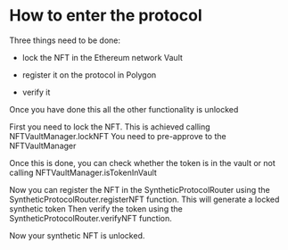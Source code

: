 # How to enter the protocol

Three things need to be done:

- lock the NFT in the Ethereum network Vault

- register it on the protocol in Polygon 

- verify it

Once you have done this all the other functionality is unlocked

First you need to lock the NFT. This is achieved calling NFTVaultManager.lockNFT
You need to pre-approve to the NFTVaultManager

Once this is done, you can check whether the token is in the vault or not calling NFTVaultManager.isTokenInVault

Now you can register the NFT in the SyntheticProtocolRouter using the SyntheticProtocolRouter.registerNFT function. This will generate a locked synthetic token
Then verify the token using the SyntheticProtocolRouter.verifyNFT function. 

Now your synthetic NFT is unlocked.

